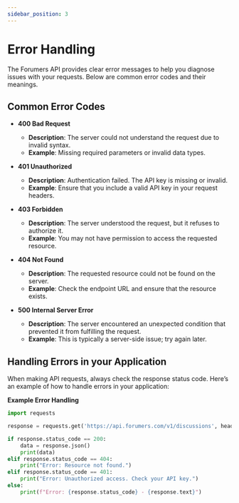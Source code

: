```yaml
---
sidebar_position: 3
---
```


# Error Handling

The Forumers API provides clear error messages to help you diagnose issues with your requests. Below are common error codes and their meanings.

## Common Error Codes

- **400 Bad Request**
  - **Description**: The server could not understand the request due to invalid syntax.
  - **Example**: Missing required parameters or invalid data types.

- **401 Unauthorized**
  - **Description**: Authentication failed. The API key is missing or invalid.
  - **Example**: Ensure that you include a valid API key in your request headers.

- **403 Forbidden**
  - **Description**: The server understood the request, but it refuses to authorize it.
  - **Example**: You may not have permission to access the requested resource.

- **404 Not Found**
  - **Description**: The requested resource could not be found on the server.
  - **Example**: Check the endpoint URL and ensure that the resource exists.

- **500 Internal Server Error**
  - **Description**: The server encountered an unexpected condition that prevented it from fulfilling the request.
  - **Example**: This is typically a server-side issue; try again later.

## Handling Errors in your Application

When making API requests, always check the response status code. Here’s an example of how to handle errors in your application:

**Example Error Handling**
```python
import requests

response = requests.get('https://api.forumers.com/v1/discussions', headers={'Authorization': 'Bearer YOUR_API_KEY'})

if response.status_code == 200:
    data = response.json()
    print(data)
elif response.status_code == 404:
    print("Error: Resource not found.")
elif response.status_code == 401:
    print("Error: Unauthorized access. Check your API key.")
else:
    print(f"Error: {response.status_code} - {response.text}")
```


